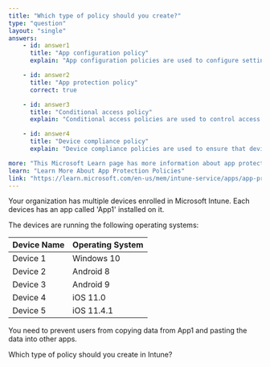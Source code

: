 ```yaml
---
title: "Which type of policy should you create?"
type: "question"
layout: "single"
answers:
    - id: answer1
      title: "App configuration policy"
      explain: "App configuration policies are used to configure settings for apps, but they do not provide data protection capabilities."

    - id: answer2
      title: "App protection policy"
      correct: true

    - id: answer3
      title: "Conditional access policy"
      explain: "Conditional access policies are used to control access to resources based on conditions such as user location, device state, and risk level, but they do not provide data protection within apps."

    - id: answer4
      title: "Device compliance policy"
      explain: "Device compliance policies are used to ensure that devices meet certain security requirements, but they do not provide data protection capabilities within apps."

more: "This Microsoft Learn page has more information about app protection policies."
learn: "Learn More About App Protection Policies"
link: "https://learn.microsoft.com/en-us/mem/intune-service/apps/app-protection-policies"
---
```

Your organization has multiple devices enrolled in Microsoft Intune. Each devices has an app called 'App1' installed on it. 

The devices are running the following operating systems:

| Device Name | Operating System |
|-------------|------------------|
| Device 1    | Windows 10       |
| Device 2    | Android 8        |
| Device 3    | Android 9        |
| Device 4    | iOS 11.0         |
| Device 5    | iOS 11.4.1       |

You need to prevent users from copying data from App1 and pasting the data into other apps.

Which type of policy should you create in Intune? 
